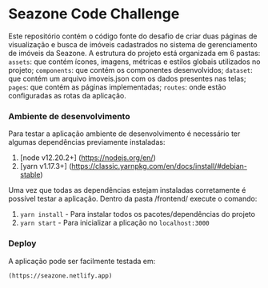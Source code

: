 # Seazone Code Challenge

Este repositório contém o código fonte do desafio de criar duas páginas de visualização e busca de imóveis cadastrados no sistema de gerenciamento de imóveis da Seazone. A estrutura do projeto está organizada em 6 pastas: `assets`: que contém ícones, imagens, métricas e estilos globais utilizados no projeto; `components`: que contém os componentes desenvolvidos; `dataset`: que contém um arquivo imoveis.json com os dados presentes nas telas; `pages`: que contém as páginas implementadas; `routes`: onde estão configuradas as rotas da aplicação. 

### Ambiente de desenvolvimento
Para testar a aplicação ambiente de desenvolvimento é necessário ter algumas dependências previamente instaladas:

1. [node v12.20.2+] (https://nodejs.org/en/)
2. [yarn v1.17.3+] (https://classic.yarnpkg.com/en/docs/install/#debian-stable)

Uma vez que todas as dependências estejam instaladas corretamente é possível testar a aplicação.
Dentro da pasta /frontend/ execute o comando:

1. `yarn install` - Para instalar todos os pacotes/dependências do projeto
2. `yarn start` - Para inicializar a plicação no `localhost:3000`

### Deploy
A aplicação pode ser facilmente testada em:

`(https://seazone.netlify.app)`
